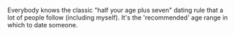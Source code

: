 Everybody knows the classic "half your age plus seven" dating rule that a lot of people follow (including myself). It's the 'recommended' age range in which to date someone.

